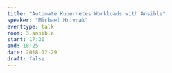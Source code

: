 ```yaml
---
title: "Automate Kubernetes Workloads with Ansible"
speaker: "Michael Hrivnak"
eventtype: talk
room: 3.ansible
start: 17:30
end: 18:25
date: 2018-12-29
draft: false
---
```

